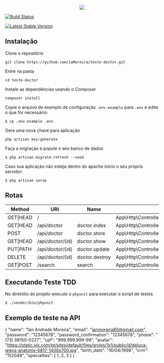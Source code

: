 <p  align="center"><img  src="https://laravel.com/assets/img/components/logo-laravel.svg"></p>
<p  align="center">

<a  href="https://travis-ci.org/laravel/framework"><img  src="https://travis-ci.org/laravel/framework.svg"  alt="Build Status"></a>

<a  href="https://packagist.org/packages/laravel/framework"><img  src="https://poser.pugx.org/laravel/framework/v/stable.svg"  alt="Latest Stable Version"></a>



## Instalação

Clone o repositório

`git clone https://github.com/iaMoreira/teste-doctor.git`

Entre na pasta

`cd teste-doctor`

Instale as dependências usando o Composer

`composer install`

 Copie o arquivo de exemplo de configuração `.env.example` para `.env` e edite o que for necessário:  

`$ cp .env.example .env `

Gere uma nova chave para aplicação

`php artisan key:generate`

 Faça a migração e popule o seu banco de dados

`$ php artisan migrate:refresh --seed`

Caso sua aplicação não esteja dentro do apache inicio o seu próprio servidor:

`$ php artisan serve`


## Rotas
|Method| URI | Name | Action |
|--|--|--|--|
| GET\|HEAD |/|  | 	App\Http\Controllers\HomeController@index|
| GET\|HEAD |/api/doctor| doctor.index | 	App\Http\Controllers\DoctorController@index|
| POST |/api/doctor| doctor.store | 	App\Http\Controllers\DoctorController@store|
| GET\|HEAD |/api/doctor/{id}| doctor.show | App\Http\Controllers\DoctorController@show|
| PUT\|PATH |/api/doctor/{id}| doctor.update |App\Http\Controllers\DoctorController@update|
| DELETE |/api/doctor/{id}| doctor.destroy |App\Http\Controllers\DoctorController@destroy|
| GET\|POST |/search| search |App\Http\Controllers\HomeController@search|



## Executando Teste TDD 

No diretótio do projeto execute o `phpunit` para executar o script de testes

`$ ./vendor/bin/phpunit`


## Exemplo de teste na API

{
	"name": "Ian Andrade Moreira",
	"email": "ianmoreira80@gmail.com",
	"password": "12345678",
	"password_confirmation": "12345678",
	"phone": "(73) 98150-0227",
	"cpf": "999.999.999-99",
	"avatar": "https://static.vix.com/pt/sites/default/files/styles/1x1/public/d/deluca-greys-anatomy-0817-1400x700.jpg",
	"birth_date": "16/04/1998",
	"crm": "152049",
	"specialties": [
		1, 2, 3
	]
}
